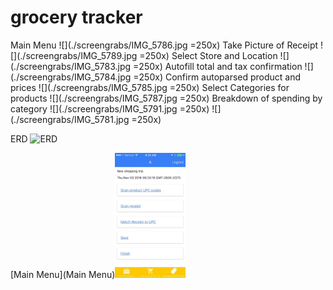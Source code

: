 # grocery tracker



Main Menu
![](./screengrabs/IMG_5786.jpg =250x)
Take Picture of Receipt
![](./screengrabs/IMG_5789.jpg =250x)
Select Store and Location
![](./screengrabs/IMG_5783.jpg =250x)
Autofill total and tax confirmation
![](./screengrabs/IMG_5784.jpg =250x)
Confirm autoparsed product and prices
![](./screengrabs/IMG_5785.jpg =250x)
Select Categories for products
![](./screengrabs/IMG_5787.jpg =250x)
Breakdown of spending by category
![](./screengrabs/IMG_5791.jpg =250x)
![](./screengrabs/IMG_5781.jpg =250x)

ERD
![ERD](/ERD/ERD.png?raw=true "ERD")



[Main Menu](Main Menu)<img src="/screengrabs/IMG_5786.jpg" height="200">
